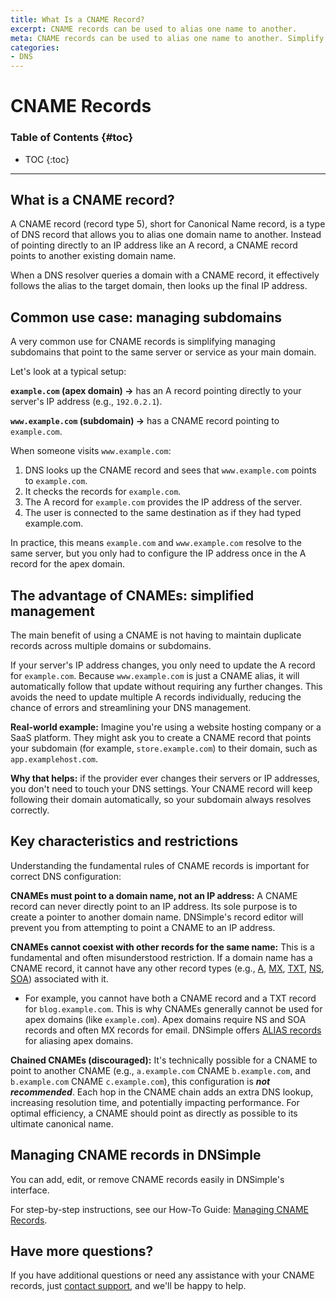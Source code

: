 ```yaml
---
title: What Is a CNAME Record?
excerpt: CNAME records can be used to alias one name to another.
meta: CNAME records can be used to alias one name to another. Simplify DNS management, and enhance your website's accessibility with DNSimple.
categories:
- DNS
---
```


# CNAME Records

### Table of Contents {#toc}

* TOC
{:toc}

---

## What is a CNAME record?
A CNAME record (record type 5), short for Canonical Name record, is a type of DNS record that allows you to alias one domain name to another. Instead of pointing directly to an IP address like an A record, a CNAME record points to another existing domain name. 

When a DNS resolver queries a domain with a CNAME record, it effectively follows the alias to the target domain, then looks up the final IP address.

## Common use case: managing subdomains
A very common use for CNAME records is simplifying managing subdomains that point to the same server or service as your main domain.

Let's look at a typical setup:

**`example.com` (apex domain) →** has an A record pointing directly to your server's IP address (e.g., `192.0.2.1`).

**`www.example.com` (subdomain) →** has a CNAME record pointing to `example.com`.

When someone visits `www.example.com`:

1. DNS looks up the CNAME record and sees that `www.example.com` points to `example.com`.
1. It checks the records for `example.com`. 
1. The A record for `example.com` provides the IP address of the server.
1. The user is connected to the same destination as if they had typed example.com.

In practice, this means `example.com` and `www.example.com` resolve to the same server, but you only had to configure the IP address once in the A record for the apex domain.

## The advantage of CNAMEs: simplified management
The main benefit of using a CNAME is not having to maintain duplicate records across multiple domains or subdomains.

If your server's IP address changes, you only need to update the A record for `example.com`. Because `www.example.com` is just a CNAME alias, it will automatically follow that update without requiring any further changes. This avoids the need to update multiple A records individually, reducing the chance of errors and streamlining your DNS management.

**Real-world example:** Imagine you're using a website hosting company or a SaaS platform. They might ask you to create a CNAME record that points your subdomain (for example, `store.example.com`) to their domain, such as `app.examplehost.com`.

**Why that helps:** if the provider ever changes their servers or IP addresses, you don't need to touch your DNS settings. Your CNAME record will keep following their domain automatically, so your subdomain always resolves correctly.

## Key characteristics and restrictions
Understanding the fundamental rules of CNAME records is important for correct DNS configuration:

**CNAMEs must point to a domain name, not an IP address:** A CNAME record can never directly point to an IP address. Its sole purpose is to create a pointer to another domain name. DNSimple's record editor will prevent you from attempting to point a CNAME to an IP address.

**CNAMEs cannot coexist with other records for the same name:** This is a fundamental and often misunderstood restriction. If a domain name has a CNAME record, it cannot have any other record types (e.g., [A](/articles/a-record/), [MX](/articles/mx-record/), [TXT](/articles/txt-record/), [NS](/articles/ns-record/), [SOA](/articles/soa-record/)) associated with it. 
- For example, you cannot have both a CNAME record and a TXT record for `blog.example.com`. This is why CNAMEs generally cannot be used for apex domains (like `example.com`). Apex domains require NS and SOA records and often MX records for email. DNSimple offers [ALIAS records](/articles/alias-record/) for aliasing apex domains.
  
**Chained CNAMEs (discouraged):** It's technically possible for a CNAME to point to another CNAME (e.g., `a.example.com` CNAME `b.example.com`, and `b.example.com` CNAME `c.example.com`), this configuration is **_not recommended_**. Each hop in the CNAME chain adds an extra DNS lookup, increasing resolution time, and potentially impacting performance. For optimal efficiency, a CNAME should point as directly as possible to its ultimate canonical name.

## Managing CNAME records in DNSimple
You can add, edit, or remove CNAME records easily in DNSimple's interface.

For step-by-step instructions, see our How-To Guide: [Managing CNAME Records](/articles/manage-cname-record/).

## Have more questions?
If you have additional questions or need any assistance with your CNAME records, just [contact support](https://dnsimple.com/feedback), and we'll be happy to help.
